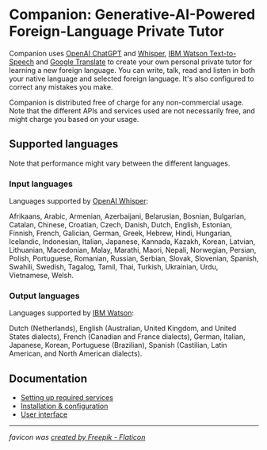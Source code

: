 # Companion: Generative-AI-Powered Foreign-Language Private Tutor

Companion uses [OpenAI ChatGPT](https://chat.openai.com) and [Whisper](https://openai.com/research/whisper), 
[IBM Watson Text-to-Speech](https://www.ibm.com/demos/live/tts-demo/self-service/home) and 
[Google Translate](https://translate.google.com/) to create your own personal
private tutor for learning a new foreign language. You can write, talk, read and listen 
in both your native language and selected foreign language. It's also configured to correct any mistakes you make.

Companion is distributed free of charge for any non-commercial usage. Note that the different APIs
and services used are not necessarily free, and might charge you based on your usage. 

## Supported languages
Note that performance might vary between the different languages.

### Input languages
Languages supported by [OpenAI Whisper](https://help.openai.com/en/articles/7031512-whisper-api-faq):

Afrikaans, Arabic, Armenian, Azerbaijani, Belarusian, Bosnian, Bulgarian, Catalan, Chinese, Croatian, Czech, Danish, Dutch, English, Estonian, Finnish, French, Galician, German, Greek, Hebrew, Hindi, Hungarian, Icelandic, Indonesian, Italian, Japanese, Kannada, Kazakh, Korean, Latvian, Lithuanian, Macedonian, Malay, Marathi, Maori, Nepali, Norwegian, Persian, Polish, Portuguese, Romanian, Russian, Serbian, Slovak, Slovenian, Spanish, Swahili, Swedish, Tagalog, Tamil, Thai, Turkish, Ukrainian, Urdu, Vietnamese, Welsh.

### Output languages
Languages supported by [IBM Watson](https://cloud.ibm.com/docs/text-to-speech?topic=text-to-speech-about#about-languages):

Dutch (Netherlands), English (Australian, United Kingdom, and United States dialects), French (Canadian and France dialects),
German, Italian, Japanese, Korean, Portuguese (Brazilian), Spanish (Castilian, Latin American, and North American dialects).

## Documentation
* [Setting up required services](/markdown/setting_up.md)
* [Installation & configuration](/markdown/install.md)
* [User interface](/markdown/ui.md)

---

_favicon was <a href="https://www.flaticon.com/free-icons/message" title="message icons">created by Freepik - Flaticon</a>_
